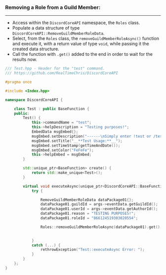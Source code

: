 ### **Removing a Role from a Guild Member:**
---
- Access within the `DiscordCoreAPI` namespace, the `Roles` class.
- Populate a data structure of type `DiscordCoreAPI::RemoveGuildMemberRoleData`.
- Select, from the `Roles` class, the `removeGuildMemberRoleAsync()` function and execute it, with a return value of type `void`, while passing it the created data structure.
- Call the function with `.get()` added to the end in order to wait for the results now.

```cpp
/// Test.hpp - Header for the "test" command.
/// https://github.com/RealTimeChris/DiscordCoreAPI

#pragma once

#include <Index.hpp>

namespace DiscordCoreAPI {

	class Test : public BaseFunction {
	public:
		Test() {
			this->commandName = "test";
			this->helpDescription = "Testing purposes!";
			EmbedData msgEmbed{};
			msgEmbed.setDescription("------\nSimply enter !test or /test!\n------");
			msgEmbed.setTitle("__**Test Usage:**__");
			msgEmbed.setTimeStamp(getTimeAndDate());
			msgEmbed.setColor("FeFeFe");
			this->helpEmbed = msgEmbed;
		}

		std::unique_ptr<BaseFunction> create() {
			return std::make_unique<Test>();
		}

		virtual void executeAsync(unique_ptr<DiscordCoreAPI::BaseFunctionArguments> args) {
			try {

				RemoveGuildMemberRoleData dataPackage01{};
				dataPackage01.guildId = args->eventData.getGuildId();
				dataPackage01.userId = args->eventData.getAuthorId();
				dataPackage01.reason = "TESTING PURPOSES!";
				dataPackage01.roleId = "866124519303020554";

				Roles::removeGuildMemberRoleAsync(dataPackage01).get();

				
			}
			catch (...) {
				rethrowException("Test::executeAsync Error: ");
			}
		}
	};
}
```
